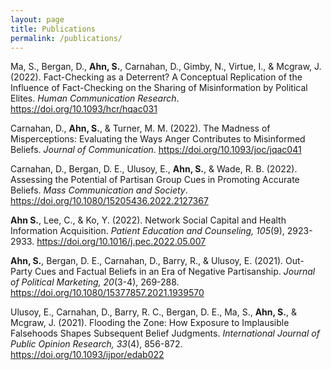 ```yaml
---
layout: page
title: Publications
permalink: /publications/
---
```

Ma, S., Bergan, D., **Ahn, S.**, Carnahan, D., Gimby, N., Virtue, I., & Mcgraw, J. (2022). Fact-Checking as a Deterrent? A Conceptual Replication of the Influence of Fact-Checking on the Sharing of Misinformation by Political Elites. *Human Communication Research*. https://doi.org/10.1093/hcr/hqac031

Carnahan, D., **Ahn, S.**, & Turner, M. M. (2022). The Madness of Misperceptions: Evaluating the Ways Anger Contributes to Misinformed Beliefs. *Journal of Communication*. https://doi.org/10.1093/joc/jqac041

Carnahan, D., Bergan, D. E., Ulusoy, E., **Ahn, S.**, & Wade, R. B. (2022). Assessing the Potential of Partisan Group Cues in Promoting Accurate Beliefs. *Mass Communication and Society*. https://doi.org/10.1080/15205436.2022.2127367

**Ahn S.**, Lee, C., & Ko, Y. (2022). Network Social Capital and Health Information Acquisition. *Patient Education and Counseling, 105*(9), 2923-2933. https://doi.org/10.1016/j.pec.2022.05.007

**Ahn, S.**, Bergan, D. E., Carnahan, D., Barry, R., & Ulusoy, E. (2021). Out-Party Cues and Factual Beliefs in an Era of Negative Partisanship. *Journal of Political Marketing, 20*(3-4), 269-288. https://doi.org/10.1080/15377857.2021.1939570

Ulusoy, E., Carnahan, D., Barry, R. C., Bergan, D. E., Ma, S., **Ahn, S.**, & Mcgraw, J. (2021). Flooding the Zone: How Exposure to Implausible Falsehoods Shapes Subsequent Belief Judgments. *International Journal of Public Opinion Research, 33*(4), 856-872. https://doi.org/10.1093/ijpor/edab022

